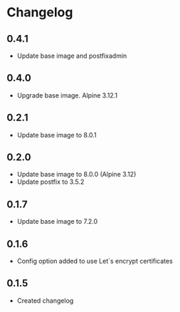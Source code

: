 # Changelog

## 0.4.1
 - Update base image and postfixadmin

## 0.4.0

 - Upgrade base image. Alpine 3.12.1

## 0.2.1

 - Update base image to 8.0.1

## 0.2.0

 - Update base image to 8.0.0 (Alpine 3.12)
 - Update postfix to 3.5.2

## 0.1.7

 - Update base image to 7.2.0

## 0.1.6

- Config option added to use Let´s encrypt certificates

## 0.1.5

 - Created changelog